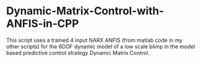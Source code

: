 # Dynamic-Matrix-Control-with-ANFIS-in-CPP

This script uses a trained 4 input NARX ANFIS (from matlab code in my other scripts) for the 6DOF dynamic model of a low scale blimp in the model based predictive control strategy Dynamic Matrix Control. 
